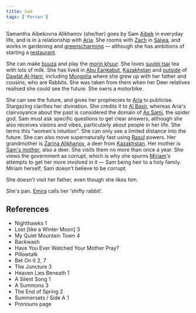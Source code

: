 ```yaml
---
title: Sam
tags: ['Person']
---
```

Samantha Aibekovna Alikhanov (she/her) goes by Sam [Aibek](/_wiki/aibek.md) in everyday life, and is in a relationship with [Aria](/_wiki/aria.md). She rooms with [Zach](/_wiki/zach.md) in [Salwa](/_wiki/salwa.md), and works in gardening and [greenscharming](/_wiki/greenscharming.md) — although she has ambitions of starting a [restaurant](/_wiki/buuza.md).

She can make [buuza](/_wiki/buuza-dish.md) and play the [morin khuur](/_wiki/morin-khuur.md). She loves [suutei tsai](/_wiki/suutei-tsai.md) tea with lots of milk. She has lived in [Abu Eankabut](/_wiki/abu-eankabut.md), [Kazakhstan](/_wiki/kazakhstan.md) and [outside](/_wiki/outside-of-dalwat-al-harir.md) of [Dawlat Al-Harir](/_wiki/dawlat-al-harir.md), including [Mongolia](/_wiki/mongolia.md) where she grew up with her father and cousins, who are Rabbits. She was taken from them when her Deer relatives realised she could see the future. She owns a motorbike.

She can see the future, and gives her prophecies to [Aria](/_wiki/aria.md) to publicise. Stargazing clarifies her divination. She credits it to [Al Basir](/_wiki/al-basir.md), whereas Aria's clairvoyance about the past is considered the domain of [As Sami](/_wiki/as-sami.md), the spider god. Sam must ask specific questions to get clear answers, although she also receives visions and vibes, particularly about people in her life. She terms this "women's intuition". She can only see a limited distance into the future. She can also move supernaturally fast using [Rasul](/_wiki/rasul.md) powers.
Her grandmother is [Zarina Alikhanov](/_wiki/zarina.md), a deer from [Kazakhstan](/_wiki/kazakhstan.md). Her mother is [Sam's mother](/_wiki/sams-mother.md), also a deer. She visits them no more than once a year. She views the government as corrupt, which is why she spurns [Miriam](/_wiki/miriam.md)'s attempts to get her more involved in it — Sam being heir to a holy family. Miriam herself, Sam doesn't believe to be corrupt.

She doesn't visit her father, even though she likes him.

She's pan. [Emira](/_wiki/emira.md) calls her 'shifty rabbit'.
## References
- Nighthawks 1
- Lost \[like a Winter Moon\] 3
- My Quiet Mountain Town 4
- Backwash
- Have You Ever Watched Your Mother Pray?
- Pillowtalk
- Bet On It 2, 7
- The Juncture 3
- Heaven Lies Beneath 1
- A Silent Song 1
- A Summons 3
- The End of Spring 2
- Summersets / Side A 1
- Pronouns page
